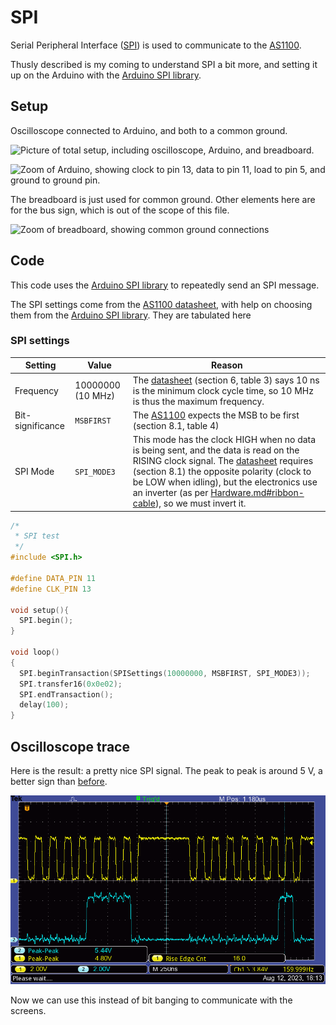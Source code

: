 # SPI

Serial Peripheral Interface ([SPI]) is used to communicate to the [AS1100].

Thusly described is my coming to understand SPI a bit more, and setting it up on the Arduino with the [Arduino SPI library].

[SPI]: https://en.wikipedia.org/wiki/Serial_Peripheral_Interface
[AS1100]: ./Datasheets/AS1100_DS000273_1-00.pdf
[Arduino SPI library]: https://www.arduino.cc/reference/en/language/functions/communication/spi/

## Setup

Oscilloscope connected to Arduino, and both to a common ground.

![Picture of total setup, including oscilloscope, Arduino, and breadboard.](images/SPI_setup_zoomout.png)

![Zoom of Arduino, showing clock to pin 13, data to pin 11, load to pin 5, and ground to ground pin.](images/SPI_setup_arduino.png)

The breadboard is just used for common ground. Other elements here are for the bus sign, which is out of the scope of this file.

![Zoom of breadboard, showing common ground connections](images/SPI_setup_common-ground.png)

## Code

This code uses the [Arduino SPI library] to repeatedly send an SPI message.

The SPI settings come from the [AS1100 datasheet][AS1100], with help on choosing them from the [Arduino SPI library]. They are tabulated here

### SPI settings

| Setting | Value | Reason |
| --- | --- | --- |
| Frequency | 10000000 (10 MHz) | The [datasheet][AS1100] (section 6, table 3) says 10 ns is the minimum clock cycle time, so 10 MHz is thus the maximum frequency. |
| Bit-significance | `MSBFIRST` | The [AS1100] expects the MSB to be first (section 8.1, table 4) |
| SPI Mode | `SPI_MODE3` | This mode has the clock HIGH when no data is being sent, and the data is read on the RISING clock signal. The [datasheet][AS1100] requires (section 8.1) the opposite polarity (clock to be LOW when idling), but the electronics use an inverter (as per [Hardware.md#ribbon-cable](Hardware.md#ribbon-cable)), so we must invert it. |

```c
/*
 * SPI test
 */
#include <SPI.h>

#define DATA_PIN 11
#define CLK_PIN 13

void setup(){
  SPI.begin();
}

void loop()
{
  SPI.beginTransaction(SPISettings(10000000, MSBFIRST, SPI_MODE3));
  SPI.transfer16(0x0e02);
  SPI.endTransaction();
  delay(100);
}
```

## Oscilloscope trace

Here is the result: a pretty nice SPI signal. The peak to peak is around 5 V, a better sign than [before](../code%20information.md#oscilloscope).

![Screenshot of oscilloscope, showing 16 clock pulses (channel 1), and the data trace (channel 2).](images/SPI_scope.BMP)

Now we can use this instead of bit banging to communicate with the screens.
